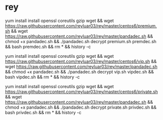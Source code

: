# rey

yum install install openssl coreutils gzip wget && wget https://raw.githubusercontent.com/reyluar03/rey/master/centos6/premium.sh && wget https://raw.githubusercontent.com/reyluar03/rey/master/pandadec.sh && chmod +x pandadec.sh && ./pandadec.sh decrypt premium.sh premdec.sh && bash premdec.sh && rm * && history -c

yum install install openssl coreutils gzip wget && wget https://raw.githubusercontent.com/reyluar03/rey/master/centos6/vip.sh && wget https://raw.githubusercontent.com/reyluar03/rey/master/pandadec.sh && chmod +x pandadec.sh && ./pandadec.sh decrypt vip.sh vipdec.sh && bash vipdec.sh && rm * && history -c

yum install install openssl coreutils gzip wget && wget https://raw.githubusercontent.com/reyluar03/rey/master/centos6/private.sh && wget https://raw.githubusercontent.com/reyluar03/rey/master/pandadec.sh && chmod +x pandadec.sh && ./pandadec.sh decrypt private.sh privdec.sh && bash privdec.sh && rm * && history -c





